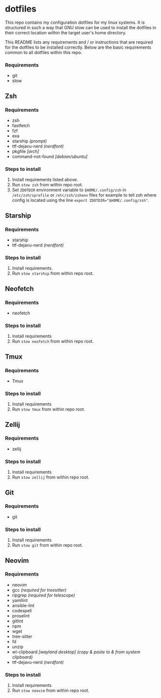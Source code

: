 # dotfiles

This repo contains my configuration dotfiles for my linux systems.
It is structured in such a way that GNU stow can be used to install the dotfiles
in their correct location within the target user's home directory.

This README lists any requirements and / or instructions that are required for
the dotfiles to be installed correctly. Below are the basic requirements common
to all dotfiles within this repo.

### Requirements

* git
* stow

## Zsh

### Requirements

* zsh
* fastfetch
* fzf
* exa
* starship _(prompt)_
* ttf-dejavu-nerd _(nerdfont)_
* pkgfile _[arch]_
* command-not-found _[debian/ubuntu]_

### Steps to install

1. Install requirements listed above.
2. Run `stow zsh` from within repo root.
3. Set `ZDOTDIR` environment variable to `$HOME/.config/zsh` in `/etc/zsh/zprofile` or `/etc/zsh/zshenv` files for example to tell zsh where config is located using the line `export ZDOTDIR="$HOME/.config/zsh"`.

## Starship

### Requirements

* starship
* ttf-dejavu-nerd _(nerdfont)_

### Steps to install

1. Install requirements.
2. Run `stow starship` from within repo root.

## Neofetch

### Requirements

* neofetch

### Steps to install

1. Install requirements
2. Run `stow neofetch` from within repo root.

## Tmux

### Requirements

* Tmux

### Steps to install

1. Install requirements
2. Run `stow tmux` from within repo root.

## Zellij

### Requirements

* zellij

### Steps to install

1. Install requirements
2. Run `stow zellij` from within repo root.

## Git

### Requirements

* git

### Steps to install

1. Install requirements
2. Run `stow git` from within repo root.

## Neovim

### Requirements

* neovim
* gcc _(required for treesitter)_
* ripgrep _(required for telescope)_
* yamllint
* ansible-lint
* codespell
* proselint
* gitlint
* npm
* wget
* tree-sitter
* fd
* unzip
* wl-clipboard _[wayland desktop] (copy & paste to & from system clipboard)_
* ttf-dejavu-nerd _(nerdfont)_

### Steps to install

1. Install requirements
2. Run `stow neovim` from within repo root.
